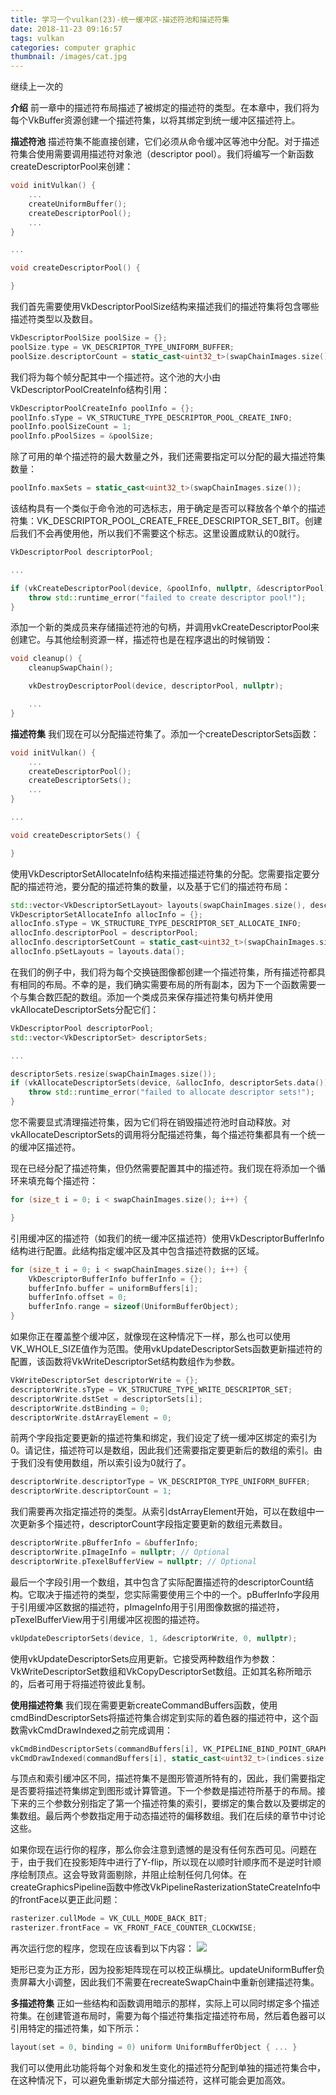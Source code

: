 ```yaml
---
title: 学习一个vulkan(23)-统一缓冲区-描述符池和描述符集
date: 2018-11-23 09:16:57
tags: vulkan
categories: computer graphic
thumbnail: /images/cat.jpg
---
```

继续上一次的
<!-- more -->
<b>介绍</b>
前一章中的描述符布局描述了被绑定的描述符的类型。在本章中，我们将为每个VkBuffer资源创建一个描述符集，以将其绑定到统一缓冲区描述符上。

<b>描述符池</b>
描述符集不能直接创建，它们必须从命令缓冲区等池中分配。对于描述符集合使用需要调用描述符对象池（descriptor pool）。我们将编写一个新函数createDescriptorPool来创建：
```cpp
void initVulkan() {
    ...
    createUniformBuffer();
    createDescriptorPool();
    ...
}

...

void createDescriptorPool() {

}
```
我们首先需要使用VkDescriptorPoolSize结构来描述我们的描述符集将包含哪些描述符类型以及数目。
```cpp
VkDescriptorPoolSize poolSize = {};
poolSize.type = VK_DESCRIPTOR_TYPE_UNIFORM_BUFFER;
poolSize.descriptorCount = static_cast<uint32_t>(swapChainImages.size());
```
我们将为每个帧分配其中一个描述符。这个池的大小由VkDescriptorPoolCreateInfo结构引用：
```cpp
VkDescriptorPoolCreateInfo poolInfo = {};
poolInfo.sType = VK_STRUCTURE_TYPE_DESCRIPTOR_POOL_CREATE_INFO;
poolInfo.poolSizeCount = 1;
poolInfo.pPoolSizes = &poolSize;
```
除了可用的单个描述符的最大数量之外，我们还需要指定可以分配的最大描述符集数量：
```cpp
poolInfo.maxSets = static_cast<uint32_t>(swapChainImages.size());
```
该结构具有一个类似于命令池的可选标志，用于确定是否可以释放各个单个的描述符集：VK_DESCRIPTOR_POOL_CREATE_FREE_DESCRIPTOR_SET_BIT。创建后我们不会再使用他，所以我们不需要这个标志。这里设置成默认的0就行。
```cpp
VkDescriptorPool descriptorPool;

...

if (vkCreateDescriptorPool(device, &poolInfo, nullptr, &descriptorPool) != VK_SUCCESS) {
    throw std::runtime_error("failed to create descriptor pool!");
}
```
添加一个新的类成员来存储描述符池的句柄，并调用vkCreateDescriptorPool来创建它。与其他绘制资源一样，描述符也是在程序退出的时候销毁：
```cpp
void cleanup() {
    cleanupSwapChain();

    vkDestroyDescriptorPool(device, descriptorPool, nullptr);

    ...
}
```

<b>描述符集</b>
我们现在可以分配描述符集了。添加一个createDescriptorSets函数：
```cpp
void initVulkan() {
    ...
    createDescriptorPool();
    createDescriptorSets();
    ...
}

...

void createDescriptorSets() {

}
```
使用VkDescriptorSetAllocateInfo结构来描述描述符集的分配。您需要指定要分配的描述符池，要分配的描述符集的数量，以及基于它们的描述符布局：
```cpp
std::vector<VkDescriptorSetLayout> layouts(swapChainImages.size(), descriptorSetLayout);
VkDescriptorSetAllocateInfo allocInfo = {};
allocInfo.sType = VK_STRUCTURE_TYPE_DESCRIPTOR_SET_ALLOCATE_INFO;
allocInfo.descriptorPool = descriptorPool;
allocInfo.descriptorSetCount = static_cast<uint32_t>(swapChainImages.size());
allocInfo.pSetLayouts = layouts.data();
```
在我们的例子中，我们将为每个交换链图像都创建一个描述符集，所有描述符都具有相同的布局。不幸的是，我们确实需要布局的所有副本，因为下一个函数需要一个与集合数匹配的数组。添加一个类成员来保存描述符集句柄并使用vkAllocateDescriptorSets分配它们：
```cpp
VkDescriptorPool descriptorPool;
std::vector<VkDescriptorSet> descriptorSets;

...

descriptorSets.resize(swapChainImages.size());
if (vkAllocateDescriptorSets(device, &allocInfo, descriptorSets.data()) != VK_SUCCESS) {
    throw std::runtime_error("failed to allocate descriptor sets!");
}
```
您不需要显式清理描述符集，因为它们将在销毁描述符池时自动释放。对vkAllocateDescriptorSets的调用将分配描述符集，每个描述符集都具有一个统一的缓冲区描述符。

现在已经分配了描述符集，但仍然需要配置其中的描述符。我们现在将添加一个循环来填充每个描述符：
```cpp
for (size_t i = 0; i < swapChainImages.size(); i++) {

}
```
引用缓冲区的描述符（如我们的统一缓冲区描述符）使用VkDescriptorBufferInfo结构进行配置。此结构指定缓冲区及其中包含描述符数据的区域。
```cpp
for (size_t i = 0; i < swapChainImages.size(); i++) {
    VkDescriptorBufferInfo bufferInfo = {};
    bufferInfo.buffer = uniformBuffers[i];
    bufferInfo.offset = 0;
    bufferInfo.range = sizeof(UniformBufferObject);
}
```
如果你正在覆盖整个缓冲区，就像现在这种情况下一样，那么也可以使用VK_WHOLE_SIZE值作为范围。使用vkUpdateDescriptorSets函数更新描述符的配置，该函数将VkWriteDescriptorSet结构数组作为参数。
```cpp
VkWriteDescriptorSet descriptorWrite = {};
descriptorWrite.sType = VK_STRUCTURE_TYPE_WRITE_DESCRIPTOR_SET;
descriptorWrite.dstSet = descriptorSets[i];
descriptorWrite.dstBinding = 0;
descriptorWrite.dstArrayElement = 0;
```
前两个字段指定要更新的描述符集和绑定，我们设定了统一缓冲区绑定的索引为0。请记住，描述符可以是数组，因此我们还需要指定要更新后的数组的索引。由于我们没有使用数组，所以索引设为0就行了。
```cpp
descriptorWrite.descriptorType = VK_DESCRIPTOR_TYPE_UNIFORM_BUFFER;
descriptorWrite.descriptorCount = 1;
```
我们需要再次指定描述符的类型。从索引dstArrayElement开始，可以在数组中一次更新多个描述符，descriptorCount字段指定要更新的数组元素数目。
```cpp
descriptorWrite.pBufferInfo = &bufferInfo;
descriptorWrite.pImageInfo = nullptr; // Optional
descriptorWrite.pTexelBufferView = nullptr; // Optional
```
最后一个字段引用一个数组，其中包含了实际配置描述符的descriptorCount结构。它取决于描述符的类型，您实际需要使用三个中的一个。pBufferInfo字段用于引用缓冲区数据的描述符，pImageInfo用于引用图像数据的描述符，pTexelBufferView用于引用缓冲区视图的描述符。
```cpp
vkUpdateDescriptorSets(device, 1, &descriptorWrite, 0, nullptr);
```
使用vkUpdateDescriptorSets应用更新。它接受两种数组作为参数：VkWriteDescriptorSet数组和VkCopyDescriptorSet数组。正如其名称所暗示的，后者可用于将描述符彼此复制。

<b>使用描述符集</b>
我们现在需要更新createCommandBuffers函数，使用cmdBindDescriptorSets将描述符集合绑定到实际的着色器的描述符中，这个函数需vkCmdDrawIndexed之前完成调用：
```cpp
vkCmdBindDescriptorSets(commandBuffers[i], VK_PIPELINE_BIND_POINT_GRAPHICS, pipelineLayout, 0, 1, &descriptorSets[i], 0, nullptr);
vkCmdDrawIndexed(commandBuffers[i], static_cast<uint32_t>(indices.size()), 1, 0, 0, 0);
```
与顶点和索引缓冲区不同，描述符集不是图形管道所特有的，因此，我们需要指定是否要将描述符集绑定到图形或计算管道。下一个参数是描述符所基于的布局。接下来的三个参数分别指定了第一个描述符集的索引，要绑定的集合数以及要绑定的集数组。最后两个参数指定用于动态描述符的偏移数组。我们在后续的章节中讨论这些。

如果你现在运行你的程序，那么你会注意到遗憾的是没有任何东西可见。问题在于，由于我们在投影矩阵中进行了Y-flip，所以现在以顺时针顺序而不是逆时针顺序绘制顶点。这会导致背面剔除，并阻止绘制任何几何体。在createGraphicsPipeline函数中修改VkPipelineRasterizationStateCreateInfo中的frontFace以更正此问题：
```cpp
rasterizer.cullMode = VK_CULL_MODE_BACK_BIT;
rasterizer.frontFace = VK_FRONT_FACE_COUNTER_CLOCKWISE;
```
再次运行您的程序，您现在应该看到以下内容：
![](学习一个vulkan-23-统一缓冲区-描述符池和描述符集/1.png)

矩形已变为正方形，因为投影矩阵现在可以校正纵横比。updateUniformBuffer负责屏幕大小调整，因此我们不需要在recreateSwapChain中重新创建描述符集。

<b>多描述符集</b>
正如一些结构和函数调用暗示的那样，实际上可以同时绑定多个描述符集。在创建管道布局时，需要为每个描述符集指定描述符布局，然后着色器可以引用特定的描述符集，如下所示：
```cpp
layout(set = 0, binding = 0) uniform UniformBufferObject { ... }
```
我们可以使用此功能将每个对象和发生变化的描述符分配到单独的描述符集合中，在这种情况下，可以避免重新绑定大部分描述符，这样可能会更加高效。









































































































































































































































